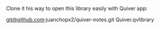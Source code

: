 Clone it his way to open this library easily with Quiver app:

git@github.com:juanchopx2/quiver-notes.git Quiver.qvlibrary
